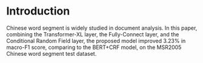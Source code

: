 # Introduction
 Chinese word segment is widely studied in document analysis.
 In this paper, combining the Transformer-XL layer, the Fully-Connect layer, and the Conditional Random Field layer,
 the proposed model improved 3.23% in macro-F1 score, comparing to the BERT+CRF model, on the MSR2005 Chinese word segment test dataset.
